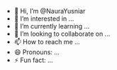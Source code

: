 - 👋 Hi, I’m @NauraYusniar
- 👀 I’m interested in ...
- 🌱 I’m currently learning ...
- 💞️ I’m looking to collaborate on ...
- 📫 How to reach me ...
- 😄 Pronouns: ...
- ⚡ Fun fact: ...

<!---
NauraYusniar/NauraYusniar is a ✨ special ✨ repository because its `README.md` (this file) appears on your GitHub profile.
You can click the Preview link to take a look at your changes.
--->

